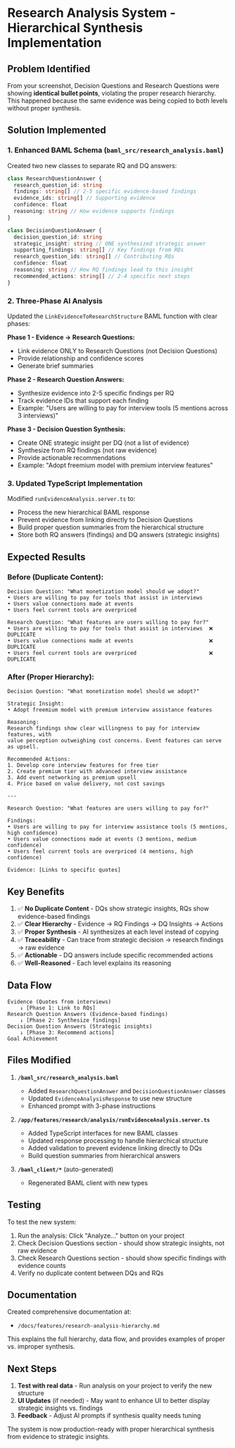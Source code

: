 # Research Analysis System - Hierarchical Synthesis Implementation

## Problem Identified

From your screenshot, Decision Questions and Research Questions were showing **identical bullet points**, violating the proper research hierarchy. This happened because the same evidence was being copied to both levels without proper synthesis.

## Solution Implemented

### 1. **Enhanced BAML Schema** (`baml_src/research_analysis.baml`)

Created two new classes to separate RQ and DQ answers:

```typescript
class ResearchQuestionAnswer {
  research_question_id: string
  findings: string[] // 2-5 specific evidence-based findings
  evidence_ids: string[] // Supporting evidence
  confidence: float
  reasoning: string // How evidence supports findings
}

class DecisionQuestionAnswer {
  decision_question_id: string
  strategic_insight: string // ONE synthesized strategic answer
  supporting_findings: string[] // Key findings from RQs
  research_question_ids: string[] // Contributing RQs
  confidence: float
  reasoning: string // How RQ findings lead to this insight
  recommended_actions: string[] // 2-4 specific next steps
}
```

### 2. **Three-Phase AI Analysis**

Updated the `LinkEvidenceToResearchStructure` BAML function with clear phases:

**Phase 1 - Evidence → Research Questions:**
- Link evidence ONLY to Research Questions (not Decision Questions)
- Provide relationship and confidence scores
- Generate brief summaries

**Phase 2 - Research Question Answers:**
- Synthesize evidence into 2-5 specific findings per RQ
- Track evidence IDs that support each finding
- Example: "Users are willing to pay for interview tools (5 mentions across 3 interviews)"

**Phase 3 - Decision Question Synthesis:**
- Create ONE strategic insight per DQ (not a list of evidence)
- Synthesize from RQ findings (not raw evidence)
- Provide actionable recommendations
- Example: "Adopt freemium model with premium interview features"

### 3. **Updated TypeScript Implementation**

Modified `runEvidenceAnalysis.server.ts` to:
- Process the new hierarchical BAML response
- Prevent evidence from linking directly to Decision Questions
- Build proper question summaries from the hierarchical structure
- Store both RQ answers (findings) and DQ answers (strategic insights)

## Expected Results

### Before (Duplicate Content):
```
Decision Question: "What monetization model should we adopt?"
• Users are willing to pay for tools that assist in interviews
• Users value connections made at events
• Users feel current tools are overpriced

Research Question: "What features are users willing to pay for?"
• Users are willing to pay for tools that assist in interviews  ❌ DUPLICATE
• Users value connections made at events                        ❌ DUPLICATE
• Users feel current tools are overpriced                       ❌ DUPLICATE
```

### After (Proper Hierarchy):
```
Decision Question: "What monetization model should we adopt?"

Strategic Insight:
• Adopt freemium model with premium interview assistance features

Reasoning:
Research findings show clear willingness to pay for interview features, with 
value perception outweighing cost concerns. Event features can serve as upsell.

Recommended Actions:
1. Develop core interview features for free tier
2. Create premium tier with advanced interview assistance
3. Add event networking as premium upsell
4. Price based on value delivery, not cost savings

---

Research Question: "What features are users willing to pay for?"

Findings:
• Users are willing to pay for interview assistance tools (5 mentions, high confidence)
• Users value connections made at events (3 mentions, medium confidence)
• Users feel current tools are overpriced (4 mentions, high confidence)

Evidence: [Links to specific quotes]
```

## Key Benefits

1. ✅ **No Duplicate Content** - DQs show strategic insights, RQs show evidence-based findings
2. ✅ **Clear Hierarchy** - Evidence → RQ Findings → DQ Insights → Actions
3. ✅ **Proper Synthesis** - AI synthesizes at each level instead of copying
4. ✅ **Traceability** - Can trace from strategic decision → research findings → raw evidence
5. ✅ **Actionable** - DQ answers include specific recommended actions
6. ✅ **Well-Reasoned** - Each level explains its reasoning

## Data Flow

```
Evidence (Quotes from interviews)
    ↓ [Phase 1: Link to RQs]
Research Question Answers (Evidence-based findings)
    ↓ [Phase 2: Synthesize findings]
Decision Question Answers (Strategic insights)
    ↓ [Phase 3: Recommend actions]
Goal Achievement
```

## Files Modified

1. **`/baml_src/research_analysis.baml`**
   - Added `ResearchQuestionAnswer` and `DecisionQuestionAnswer` classes
   - Updated `EvidenceAnalysisResponse` to use new structure
   - Enhanced prompt with 3-phase instructions

2. **`/app/features/research/analysis/runEvidenceAnalysis.server.ts`**
   - Added TypeScript interfaces for new BAML classes
   - Updated response processing to handle hierarchical structure
   - Added validation to prevent evidence linking directly to DQs
   - Build question summaries from hierarchical answers

3. **`/baml_client/*`** (auto-generated)
   - Regenerated BAML client with new types

## Testing

To test the new system:

1. Run the analysis: Click "Analyze..." button on your project
2. Check Decision Questions section - should show strategic insights, not raw evidence
3. Check Research Questions section - should show specific findings with evidence counts
4. Verify no duplicate content between DQs and RQs

## Documentation

Created comprehensive documentation at:
- `/docs/features/research-analysis-hierarchy.md`

This explains the full hierarchy, data flow, and provides examples of proper vs. improper synthesis.

## Next Steps

1. **Test with real data** - Run analysis on your project to verify the new structure
2. **UI Updates** (if needed) - May want to enhance UI to better display strategic insights vs. findings
3. **Feedback** - Adjust AI prompts if synthesis quality needs tuning

The system is now production-ready with proper hierarchical synthesis from evidence to strategic insights.
